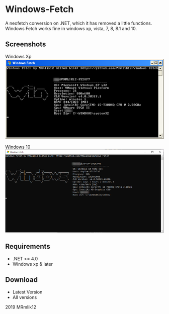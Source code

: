 # Windows-Fetch
A neofetch conversion on .NET, which it has removed a little functions. Windows Fetch
works fine in windows xp, vista, 7, 8, 8.1 and 10. 

## Screenshots

Windows Xp
![winxp](img/winxp.bmp)

Windows 10
![winten](img/windows10.png)

## Requirements
* .NET >= 4.0
* Windows xp & later

## Download
* Latest Version
* All versions

2019 MRmlik12
